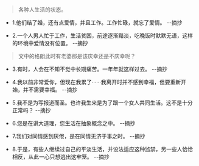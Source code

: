>各种人生活的状态。

- 1.他们结了婚，还有点爱情，并且工作。工作忙碌，就忘了爱情。 --摘抄

- 2.一个人男人忙于工作，生活贫困，前途逐渐黯淡，吃晚饭时默默无语，这样的环境中爱情没有位置。 --摘抄

>文中的格朗此时有老婆那是该庆幸还是不庆幸呢？

- 3.有时，人会在不知不觉中长期痛苦。一年年就这样过去。 --摘抄

- 4.我以前非常爱你，但现在我累了······我离开时并不感到幸福，但要重新开始，并不需要幸福。 --摘抄

- 5.我不是为写报道而圣。也许我生来是为了跟一个女人共同生活。这不是十分正常吗？ --摘抄

- 6.您是在讲大道理，您生活在抽象概念之中。 --摘抄

- 7.我们对同情感到厌倦，是在同情无济于事之时。 --摘抄

- 8.于是，有些人继续过自己的平淡生活，并设法适应这种监禁，另一些人恰恰相反，从此一心只想逃出这牢笼。 --摘抄
